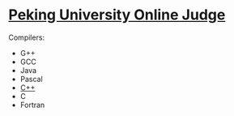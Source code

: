 # [Peking University Online Judge](http://poj.org/problemlist)

Compilers:

- G++
- GCC
- Java
- Pascal
- [C++](c++.md)
- C
- Fortran
